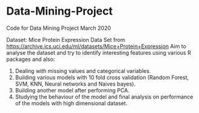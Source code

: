 # Data-Mining-Project
Code for Data Mining Project March 2020

Dataset: Mice Protein Expression Data Set from https://archive.ics.uci.edu/ml/datasets/Mice+Protein+Expression
Aim to analyse the dataset and try to identify interesting features using various R packages and also:
1. Dealing with missing values and categorical variables.
2. Building various models with 10 fold cross validation (Random Forest, SVM, KNN, Neural networks and Naives bayes).
3. Building another model after performing PCA.
4. Studying the behaviour of the model and final analysis on performance of the models with high dimensional dataset.
